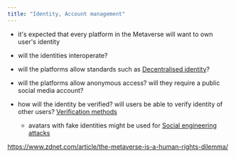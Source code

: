 ```yaml
---
title: "Identity, Account management"
---
```

- it's expected that every platform in the Metaverse will want to own user's identity
- will the identities interoperate?
- will the platforms allow standards such as [Decentralised identity](Decentralised%20identity.md)?
- will the platforms allow anonymous access? will they require a public social media account?

- how will the identity be verified? will users be able to verify identity of other users? [Verification methods](Verification%20methods.md)
	- avatars with fake identities might be used for [Social engineering attacks](Social%20engineering%20attacks.md)


https://www.zdnet.com/article/the-metaverse-is-a-human-rights-dilemma/